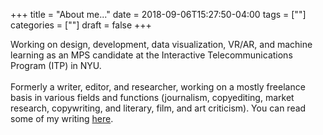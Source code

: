+++
title = "About me..."
date = 2018-09-06T15:27:50-04:00
tags = [""]
categories = [""]
draft = false
+++

Working on design, development, data visualization, VR/AR, and machine learning as an MPS candidate at the Interactive Telecommunications Program (ITP) in NYU.<br><br>Formerly a writer, editor, and researcher, working on a mostly freelance basis in various fields and functions (journalism, copyediting, market research, copywriting, and literary, film, and art criticism). You can read some of my writing <a href="/about/writing">here</a>.